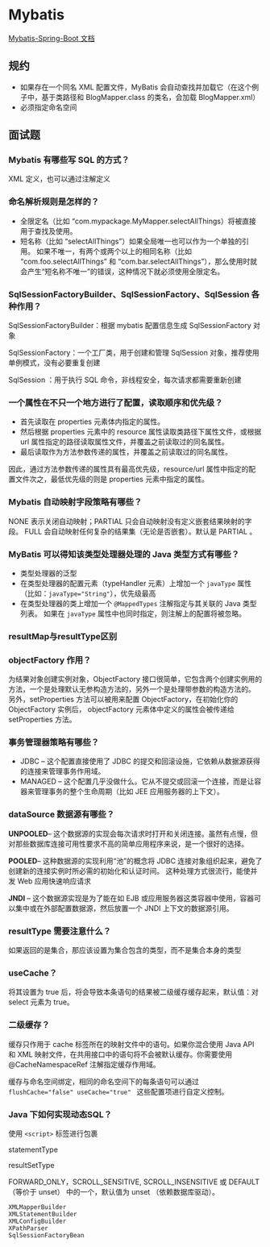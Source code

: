 # Mybatis

[Mybatis-Spring-Boot 文档](http://mybatis.org/spring-boot-starter/mybatis-spring-boot-autoconfigure/)

## 规约

- 如果存在一个同名 XML 配置文件，MyBatis 会自动查找并加载它（在这个例子中，基于类路径和 BlogMapper.class 的类名，会加载 BlogMapper.xml）
- 必须指定命名空间

## 面试题

### Mybatis 有哪些写 SQL 的方式？

XML 定义，也可以通过注解定义

### 命名解析规则是怎样的？

- 全限定名（比如 “com.mypackage.MyMapper.selectAllThings）将被直接用于查找及使用。
- 短名称（比如 “selectAllThings”）如果全局唯一也可以作为一个单独的引用。 如果不唯一，有两个或两个以上的相同名称（比如 “com.foo.selectAllThings” 和 “com.bar.selectAllThings”），那么使用时就会产生“短名称不唯一”的错误，这种情况下就必须使用全限定名。

### SqlSessionFactoryBuilder、SqlSessionFactory、SqlSession 各种作用？

SqlSessionFactoryBuilder：根据 mybatis 配置信息生成 SqlSessionFactory 对象

SqlSessionFactory：一个工厂类，用于创建和管理 SqlSession 对象，推荐使用单例模式，没有必要重复创建

SqlSession ：用于执行 SQL 命令，非线程安全，每次请求都需要重新创建

### 一个属性在不只一个地方进行了配置，读取顺序和优先级？

- 首先读取在 properties 元素体内指定的属性。
- 然后根据 properties 元素中的 resource 属性读取类路径下属性文件，或根据 url 属性指定的路径读取属性文件，并覆盖之前读取过的同名属性。
- 最后读取作为方法参数传递的属性，并覆盖之前读取过的同名属性。

因此，通过方法参数传递的属性具有最高优先级，resource/url 属性中指定的配置文件次之，最低优先级的则是 properties 元素中指定的属性。

### Mybatis 自动映射字段策略有哪些？

NONE 表示关闭自动映射；PARTIAL 只会自动映射没有定义嵌套结果映射的字段。 FULL 会自动映射任何复杂的结果集（无论是否嵌套）。默认是 PARTIAL 。

### MyBatis 可以得知该类型处理器处理的 Java 类型方式有哪些？

- 类型处理器的泛型
- 在类型处理器的配置元素（typeHandler 元素）上增加一个 `javaType` 属性（比如：`javaType="String"`），优先级最高
- 在类型处理器的类上增加一个 `@MappedTypes` 注解指定与其关联的 Java 类型列表。 如果在 `javaType` 属性中也同时指定，则注解上的配置将被忽略。

### resultMap与resultType区别

### objectFactory 作用？

为结果对象创建实例对象，ObjectFactory 接口很简单，它包含两个创建实例用的方法，一个是处理默认无参构造方法的，另外一个是处理带参数的构造方法的。 另外，setProperties 方法可以被用来配置 ObjectFactory，在初始化你的 ObjectFactory 实例后， objectFactory 元素体中定义的属性会被传递给 setProperties 方法。

### 事务管理器策略有哪些？

- JDBC – 这个配置直接使用了 JDBC 的提交和回滚设施，它依赖从数据源获得的连接来管理事务作用域。
- MANAGED – 这个配置几乎没做什么。它从不提交或回滚一个连接，而是让容器来管理事务的整个生命周期（比如 JEE 应用服务器的上下文）。 

### dataSource 数据源有哪些？

**UNPOOLED**– 这个数据源的实现会每次请求时打开和关闭连接。虽然有点慢，但对那些数据库连接可用性要求不高的简单应用程序来说，是一个很好的选择。

**POOLED**– 这种数据源的实现利用“池”的概念将 JDBC 连接对象组织起来，避免了创建新的连接实例时所必需的初始化和认证时间。 这种处理方式很流行，能使并发 Web 应用快速响应请求

**JNDI** – 这个数据源实现是为了能在如 EJB 或应用服务器这类容器中使用，容器可以集中或在外部配置数据源，然后放置一个 JNDI 上下文的数据源引用。

### resultType 需要注意什么？

如果返回的是集合，那应该设置为集合包含的类型，而不是集合本身的类型

### useCache？

将其设置为 true 后，将会导致本条语句的结果被二级缓存缓存起来，默认值：对 select 元素为 true。

### 二级缓存？

缓存只作用于 cache 标签所在的映射文件中的语句。如果你混合使用 Java API 和 XML 映射文件，在共用接口中的语句将不会被默认缓存。你需要使用 @CacheNamespaceRef 注解指定缓存作用域。

缓存与命名空间绑定，相同的命名空间下的每条语句可以通过 `flushCache="false" useCache="true" ` 这些配置项进行自定义控制。

### Java 下如何实现动态SQL？

使用 `<script>` 标签进行包裹

statementType

resultSetType

FORWARD_ONLY，SCROLL_SENSITIVE, SCROLL_INSENSITIVE 或 DEFAULT（等价于 unset） 中的一个，默认值为 unset （依赖数据库驱动）。



```
XMLMapperBuilder
XMLStatementBuilder
XMLConfigBuilder
XPathParser
SqlSessionFactoryBean
```